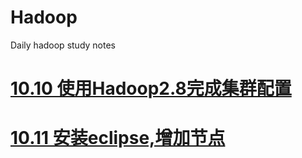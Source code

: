 # Hadoop
Daily hadoop study notes

# [10.10 使用Hadoop2.8完成集群配置](https://github.com/Nolansheng/Hadoop/blob/master/101018.md#1010-%E4%BD%BF%E7%94%A8hadoop28%E5%AE%8C%E6%88%90%E4%BA%86%E9%9B%86%E7%BE%A4%E9%85%8D%E7%BD%AE)

# [10.11 安装eclipse,增加节点](https://github.com/Nolansheng/Hadoop/blob/master/111018.md)
